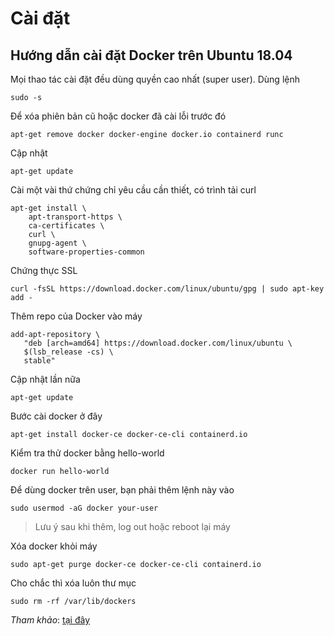 # Cài đặt

## Hướng dẫn cài đặt Docker trên Ubuntu 18.04

Mọi thao tác cài đặt đều dùng quyền cao nhất (super user). Dùng lệnh
```
sudo -s
```

Để xóa phiên bản cũ hoặc docker đã cài lỗi trước đó
```
apt-get remove docker docker-engine docker.io containerd runc
```

Cập nhật
```
apt-get update
```

Cài một vài thứ chứng chỉ yêu cầu cần thiết, có trình tải curl
```    
apt-get install \
    apt-transport-https \
    ca-certificates \
    curl \
    gnupg-agent \
    software-properties-common
```

Chứng thực SSL
```
curl -fsSL https://download.docker.com/linux/ubuntu/gpg | sudo apt-key add -
```

Thêm repo của Docker vào máy
```
add-apt-repository \
   "deb [arch=amd64] https://download.docker.com/linux/ubuntu \
   $(lsb_release -cs) \
   stable"
```

Cập nhật lần nữa
```
apt-get update
```

Bước cài docker ở đây
```
apt-get install docker-ce docker-ce-cli containerd.io
```

Kiểm tra thử docker bằng hello-world
```
docker run hello-world
```

Để dùng docker trên user, bạn phải thêm lệnh này vào
```
sudo usermod -aG docker your-user
```

> Lưu ý sau khi thêm, log out hoặc reboot lại máy

Xóa docker khỏi máy
```
sudo apt-get purge docker-ce docker-ce-cli containerd.io
```

Cho chắc thì xóa luôn thư mục
```
sudo rm -rf /var/lib/dockers
```

*Tham khảo*: [tại đây](https://docs.docker.com/engine/install/ubuntu/)
